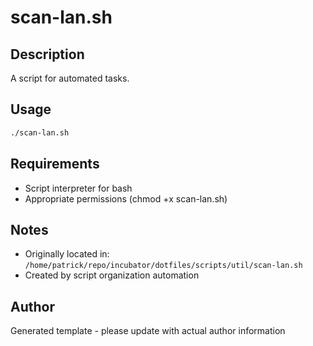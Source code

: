 # scan-lan.sh

## Description
A script for automated tasks.

## Usage
```bash
./scan-lan.sh
```

## Requirements
- Script interpreter for bash
- Appropriate permissions (chmod +x scan-lan.sh)

## Notes
- Originally located in: `/home/patrick/repo/incubator/dotfiles/scripts/util/scan-lan.sh`
- Created by script organization automation

## Author
Generated template - please update with actual author information
